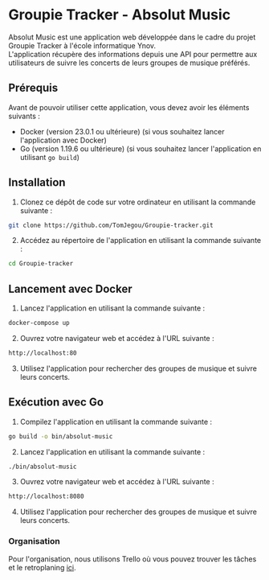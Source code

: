 # Groupie Tracker - Absolut Music
Absolut Music est une application web développée dans le cadre du projet Groupie Tracker à l'école informatique Ynov.<br> L'application récupère des informations depuis une API pour permettre aux utilisateurs de suivre les concerts de leurs groupes de musique préférés.

## Prérequis

Avant de pouvoir utiliser cette application, vous devez avoir les éléments suivants :<br>

* Docker (version 23.0.1 ou ultérieure) (si vous souhaitez lancer l'application avec Docker)
* Go (version 1.19.6 ou ultérieure) (si vous souhaitez lancer l'application en utilisant ```go build```)

## Installation

1. Clonez ce dépôt de code sur votre ordinateur en utilisant la commande suivante :
``` bash
git clone https://github.com/TomJegou/Groupie-tracker.git
```

2. Accédez au répertoire de l'application en utilisant la commande suivante :
``` bash
cd Groupie-tracker
```

## Lancement avec Docker

1. Lancez l'application en utilisant la commande suivante :
``` bash
docker-compose up
```

2. Ouvrez votre navigateur web et accédez à l'URL suivante :
``` bash
http://localhost:80
```
3. Utilisez l'application pour rechercher des groupes de musique et suivre leurs concerts.

## Exécution avec Go

1. Compilez l'application en utilisant la commande suivante :
``` bash
go build -o bin/absolut-music
```

2. Lancez l'application en utilisant la commande suivante :
```bash
./bin/absolut-music
```

3. Ouvrez votre navigateur web et accédez à l'URL suivante :
``` bash
http://localhost:8080
```

4. Utilisez l'application pour rechercher des groupes de musique et suivre leurs concerts.

### Organisation
Pour l'organisation, nous utilisons Trello où vous pouvez trouver les tâches et le retroplaning [ici](https://trello.com/invite/b/2xhTB18x/ATTI020dcaac9ef35348614f97bfc580ed476613003E/absolut-music).